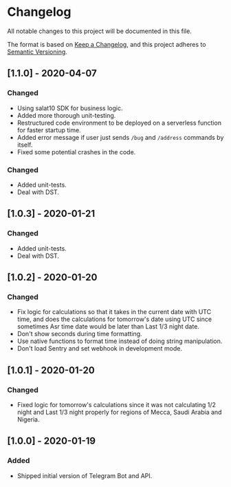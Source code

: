 # Changelog

All notable changes to this project will be documented in this file.

The format is based on [Keep a Changelog](https://keepachangelog.com/en/1.0.0/),
and this project adheres to [Semantic Versioning](https://semver.org/spec/v2.0.0.html).

## [1.1.0] - 2020-04-07

### Changed

-   Using salat10 SDK for business logic.
-   Added more thorough unit-testing.
-   Restructured code environment to be deployed on a serverless function for faster startup time.
-   Added error message if user just sends `/bug` and `/address` commands by itself.
-   Fixed some potential crashes in the code.

### Changed

-   Added unit-tests.
-   Deal with DST.

## [1.0.3] - 2020-01-21

### Changed

-   Added unit-tests.
-   Deal with DST.

## [1.0.2] - 2020-01-20

### Changed

-   Fix logic for calculations so that it takes in the current date with UTC time, and does the calculations for tomorrow's date using UTC since sometimes Asr time date would be later than Last 1/3 night date.
-   Don't show seconds during time formatting.
-   Use native functions to format time instead of doing string manipulation.
-   Don't load Sentry and set webhook in development mode.

## [1.0.1] - 2020-01-20

### Changed

-   Fixed logic for tomorrow's calculations since it was not calculating 1/2 night and Last 1/3 night properly for regions of Mecca, Saudi Arabia and Nigeria.

## [1.0.0] - 2020-01-19

### Added

-   Shipped initial version of Telegram Bot and API.
